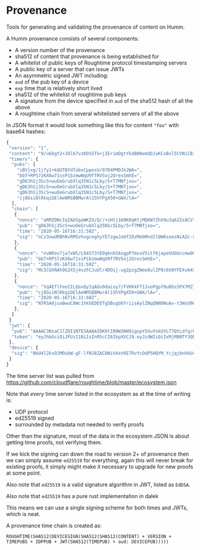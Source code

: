 # Provenance

Tools for generating and validating the provenance of content on Humm.

A Humm provenance consists of several components:

- A version number of the provenance
- sha512 of content that provenance is being established for
- A whitelist of public keys of Roughtime protocol timestamping servers
- A public key of a server that can issue JWTs
- An asymmetric signed JWT including:
 - `aud` of the pub key of a device
 - `exp` time that is relatively short lived
 - sha512 of the whitelist of roughtime pub keys
- A signature from the device specified in `aud` of the sha512 hash of all the above
- A roughtime chain from several whitelisted servers of all the above

In JSON format it would look something like this for content `"foo"` with base64 hashes:

```javascript
{
 "version": "1",
 "content": "9/u6bgY2+JDlb7vzKD5STG+jIErimDgtYkdB0NxmODJuKCxBvl5CVNiCB3LFUYosWowMf37aGVlKfrU5RT4e1w==",
 "timers": {
  "pubs": [
    "iBVjxg/1j7y1+kQUTBYdTabxCppesU/07D4PMDJk2WA=",
    "bbT+RPS7zKX6w71ssPibzmwWqU9ffRV5oj2OresSmhE=",
    "gD63hSj3ScS+wuOeGrubXlq35N1c5Lby/S+T7MNTjxo=",
    "gD63hSj3ScS+wuOeGrubXlq35N1c5Lby/S+T7MNTjxo=",
    "gD63hSj3ScS+wuOeGrubXlq35N1c5Lby/S+T7MNTjxo=",
    "cj8GsiNlRkqiDElAeNMSBBMwrAl15hYPgX50+GWX/lA="
  ],
  "chain": [
   {
    "nonce": "aRMZDNcIqIAb5gaWKZX/Q//+zHtj160K0qKtjMQKW7ZhV9u3q62Zs8CVtXhZ0s9zeOfwQBOr6EbtWE/AE1IroA==",
    "pub": "gD63hSj3ScS+wuOeGrubXlq35N1c5Lby/S+T7MNTjxo=",
    "time": "2020-05-16T16:31:58Z",
    "sig": "nCz3owURBhNxRMSvhvgceghyYE7zgwJaUf28zMebMnd2lQW6soesNiAZc-XuXlopRTdqyXpio-A-n9WBiGvrHw",
   },
   {
    "nonce": "nvW0ov7ja7xWS/LO4ST3tE0qknk5AsgpP7mvxV5itf6japeUUGUccmwOCST0oWDWn9PXQxLvsrbKgj2bS2RjDg==",
    "pub": "bbT+RPS7zKX6w71ssPibzmwWqU9ffRV5oj2OresSmhE=",
    "time": "2020-05-16T16:31:59Z",
    "sig": "Mc5CGhRAh9G2X5j4vzFCJuUlr4DOij-ugZpzgZWee8ulZP0c6U0YFEXvA4SB4cZpJiY59SbGDGs8QICJoD92FQ",
   },
   {
    "nonce": "Vq4ETlFeoIILQoxQyIqADu9daioy7/FVHkkFf1JvoPgpf0uBGs5PX7MZ7qVmSbj+5bWB+MhUd9R6NnrBhGbJ0w==",
    "pub": "cj8GsiNlRkqiDElAeNMSBBMwrAl15hYPgX50+GWX/lA=",
    "time": "2020-05-16T16:31:60Z",
    "sig": "N7RSA8jua0woC8Wc1hkhEDD5Tg5Bugb6YriisAylZNqQNN0NuAv-t3WsU9HOK9PxPaozf1kLCgA57gcuT-uAWg",
   },
  ]
 }
 "jwt": {
  "pub": "AAAAC3NzaC1lZDI1NTE5AAAAIOKOtIB9W3NN9ignpYSXuYnkUYLT7QtLdfq/G0mkHcqx",
  "token": "eyJhbGciOiJFUzI1NiIsInR5cCI6IkpXVCJ9.eyJzdWIiOiIxMjM0NTY3ODkwIiwibmFtZSI6IkpvaG4gRG9lIiwiYWRtaW4iOnRydWUsImlhdCI6MTUxNjIzOTAyMn0.tyh-VfuzIxCyGYDlkBA7DfyjrqmSHu6pQ2hoZuFqUSLPNY2N0mpHb3nk5K17HWP_3cYHBw7AhHale5wky6-sVA",
 },
 "device": {
  "sig": "NkU4l2kxOJMOubW-gF-lfNJ8ZACONihXetKE7RvYcOdP5HQYM_YcjqjbnhkUcikn1Qr3HVXrwFoQ-MsH60S8Gw"
 }
}
```

The time server list was pulled from https://github.com/cloudflare/roughtime/blob/master/ecosystem.json

Note that _every_ time server listed in the ecosystem as at the time of writing is:

- UDP protocol
- ed25519 signed
- surrounded by metadata not needed to verify proofs

Other than the signature, most of the data in the ecosystem JSON is about getting
time proofs, not verifying them.

If we kick the signing can down the road to version 2+ of provenance then we can
simply assume `ed25519` for everything, again this will never break for existing
proofs, it simply might make it necessary to upgrade for new proofs at some point.

Also note that `ed25519` is a valid signature algorithm in JWT, listed as `EdDSA`.

Also note that `ed25519` has a pure rust implementation in dalek

This means we can use a single signing scheme for both times and JWTs, which is
neat.

A provenance time chain is created as:

```
ROUGHTIME(SHA512(DEVICESIGN(SHA512(SHA512(CONTENT) + VERSION + TIMEPUBS + IDPPUB + JWT(SHA512(TIMEPUB) + aud: DEVICEPUB)))))
```
